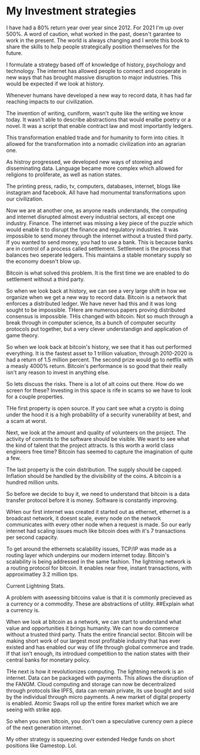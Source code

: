 # My Investment strategies

I have had a 80% return year over year since 2012. For 2021 I'm up over 500%.
A word of caution, what worked in the past, doesn't garantee to work in the present.
The world is always changing and I wrote this book to share the skills to help people strategically position 
themselves for the future.


I formulate a strategy based off of knowledge of history, psychology and technology.
The internet has allowed people to connect and cooperate in new ways that has
brought massive disruption to major industries. This would be expected if we look at history. 

Whenever humans have developed a new way to record data, it has had far reaching impacts to our civilization.

The invention of writing, cuniform, wasn't quite like the writing we know today. It wasn't able to describe abstractions that would enalbe poetry or a novel. It was a script that enable contract law and most importantly ledgers.

This transformation enabled trade and for humanity to form into cities. It allowed for the transformation into a nomadic civilization into an agrarian one.

As histroy progressed, we developed new ways of storeing and disseminating data. Language became more complex which allowed for religions to proliferate, as well as nation states.

The printing press, radio, tv, computers, databases, internet, blogs like instagram and facebook. All have had monumental transformations upon our civilization.

Now we are at another one, as anyone reads understands, the computing and internet disrupted almost every industrial sectors, all except one industry.
Finance. The internet was missing a key piece of the puzzle which would enable it to disrupt the finance and regulatory industries.
It was impossible to send money through the internet without a trusted third party. If you wanted to send money, you had to use a bank. This is because banks
are in control of a process called settlement. Settlement is the process that balances two seperate ledgers. This maintains
a stable monetary supply so the economy doesn't blow up.

Bitcoin is what solved this problem. It is the first time we are enabled to do settlement without a third party.

So when we look back at history, we can see a very large shift in how we organize when we get a new way to record data.
Bitcoin is a network that enforces a distributed ledger. We have never had this and it was long sought
to be impossible. THere are numerous papers proving distributed consensus is impossible. THis changed with bitcoin.
Not so much through a break through in computer science, its a bunch of computer security protocols put together, but a very clever understandign and application of
game theory. 

So when we look back at bitcoin's history, we see that it has out performed everything. It is the fastest
asset to 1 trillion valuation, through 2010-2020 is had a return of 1.5 million percent.
The second prize would go to netflix with a measly 4000% return. Bitcoin's performance is so good
that their really isn't any reason to invest in anything else.

So lets discuss the risks. There is a lot of alt coins out there. How do we screen for these?
Investing in this space is rife in scams so we have to look for a couple properties.

THe first property is open source. If you cant see what a crypto is doing under the hood it is a 
high probability of a security vunerability at best, and a scam at worst.

Next, we look at the amount and quality of volunteers on the project. The activity of commits to the software 
should be visible. We want to see what the kind of talent that the project attracts.
Is this worth a world class engineers free time? Bitcoin has seemed to capture the imagination
of quite a few.

The last property is the coin distribution. The supply should be capped. Inflation should be handled by the 
divisibility of the coins. A bitcoin is a hundred million units.

So before we decide to buy it, we need to understand that bitcoin is a data transfer protocol before it is money. 
Software  is constantly improving.

WHen our first internet was created it started out as ethernet, ethernet is a broadcast network, 
it doesnt scale, every node on the network communicates with every other node when a request is made.
So our early internet had scaling issues much like bitcoin does with it's 7 transactions per second capacity.

To get around the ethernets scalability issues, TCP/IP was made as a routing layer which underpins
our modern internet today. Bitcoin's scalability is being addressed in the same fashion. The lightning network
is a routing protocol for bitcoin. It enables near free, instant transactions, with approximatley 3.2 
million tps.

Current Lightning Stats.

A problem with aseessing bitcoins value is that it is commonly precieved as a currency or a commodity.
These are abstractions of utility. ##Explain what a currency is.

When we look at bitcoin as a network, we can start to understand what value and opportunities it
brings humanity. We can now do commerce without a trusted third party. Thats the entire financial
sector. Bitcoin will be making short work of our largest most profitable industry that has ever existed
and has enabled our way of life through global commerce and trade. If that isn't enough, its introdued
competition to the nation states with their central banks for monetary policy.

THe next is how it revolutionizes computing. The lightning network is an internet. Data can be packaged with
payments. This allows the disruption of the FANGM. Cloud computing and storage can now be decentralized
through protocols like IPFS, data can remain private, its use bought and sold by the individual through micro
payments. A new market of digital property is enabled. Atomic Swaps roll up the entire forex market which we
are seeing with strike app.

So when you own bitcoin, you don't own a speculative curency own a piece of the next generation internet.

My other strategy is squeezing over extended Hedge funds on short positions like Gamestop. Lol.


